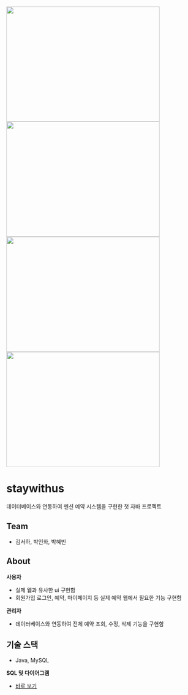 
# <img src = "https://user-images.githubusercontent.com/97898227/173806803-794c244c-2664-46fc-ac51-d6e251551018.gif" width="400" height="300"><img src = "https://user-images.githubusercontent.com/97898227/173806814-3ba0237b-09dd-4184-920a-86d2754d2edf.gif" width="400" height="300"><img src = "https://user-images.githubusercontent.com/97898227/173806775-48d1b42a-c158-4a47-a678-a977c3a2479a.gif" width="400" height="300"><img src = "https://user-images.githubusercontent.com/97898227/173806797-b1fa20d9-0263-4a82-8afd-d2ac22cf204e.gif" width="400" height="300">

# staywithus
데이터베이스와 연동하여 펜션 예약 시스템을 구현한 첫 자바 프로젝트

## Team
* 김서하, 박인화, 박혜빈

## About
__사용자__
* 실제 웹과 유사한 ui 구현함
* 회원가입 로그인, 예약, 마이페이지 등 실제 예약 웹에서 필요한 기능 구현함

__관리자__
* 데이터베이스와 연동하여 전체 예약 조회, 수정, 삭제 기능을 구현함

## 기술 스택
* Java, MySQL


__SQL 및 다이어그램__
* <a href="">바로 보기</a>
